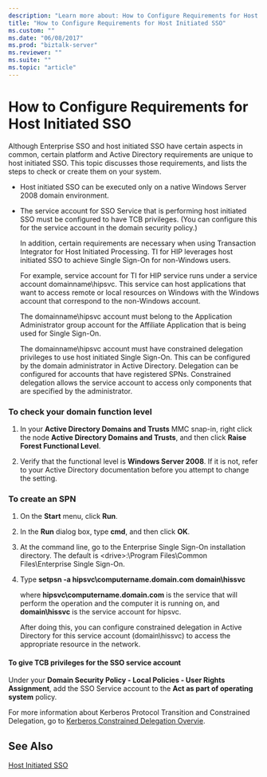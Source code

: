 ```yaml
---
description: "Learn more about: How to Configure Requirements for Host Initiated SSO"
title: "How to Configure Requirements for Host Initiated SSO"
ms.custom: ""
ms.date: "06/08/2017"
ms.prod: "biztalk-server"
ms.reviewer: ""
ms.suite: ""
ms.topic: "article"
---
```

# How to Configure Requirements for Host Initiated SSO
Although Enterprise SSO and host initiated SSO have certain aspects in common, certain platform and Active Directory requirements are unique to host initiated SSO. This topic discusses those requirements, and lists the steps to check or create them on your system.

- Host initiated SSO can be executed only on a native Windows Server 2008 domain environment.

- The service account for SSO Service that is performing host initiated SSO must be configured to have TCB privileges. (You can configure this for the service account in the domain security policy.)

  In addition, certain requirements are necessary when using Transaction Integrator for Host Initiated Processing. TI for HIP leverages host initiated SSO to achieve Single Sign-On for non-Windows users.

  For example, service account for TI for HIP service runs under a service account domainname\hipsvc. This service can host applications that want to access remote or local resources on Windows with the Windows account that correspond to the non-Windows account.

  The domainname\hipsvc account must belong to the Application Administrator group account for the Affiliate Application that is being used for Single Sign-On.

  The domainname\hipsvc account must have constrained delegation privileges to use host initiated Single Sign-On. This can be configured by the domain administrator in Active Directory. Delegation can be configured for accounts that have registered SPNs. Constrained delegation allows the service account to access only components that are specified by the administrator.

### To check your domain function level

1.  In your **Active Directory Domains and Trusts** MMC snap-in, right click the node **Active Directory Domains and Trusts**, and then click **Raise Forest Functional Level**.

2.  Verify that the functional level is **Windows Server 2008**. If it is not, refer to your Active Directory documentation before you attempt to change the setting.

### To create an SPN

1. On the **Start** menu, click **Run**.

2. In the **Run** dialog box, type **cmd**, and then click **OK**.

3. At the command line, go to the Enterprise Single Sign-On installation directory. The default is \<drive\>:\Program Files\Common Files\Enterprise Single Sign-On.

4. Type **setpsn -a hipsvc\computername.domain.com domain\hissvc**

    where **hipsvc\computername.domain.com** is the service that will perform the operation and the computer it is running on, and **domain\hissvc** is the service account for hipsvc.

   After doing this, you can configure constrained delegation in Active Directory for this service account (domain\hissvc) to access the appropriate resource in the network.

#### To give TCB privileges for the SSO service account

Under your **Domain Security Policy - Local Policies - User Rights Assignment**, add the SSO Service account to the **Act as part of operating system** policy.

For more information about Kerberos Protocol Transition and Constrained Delegation, go to [Kerberos Constrained Delegation Overvie](/windows-server/security/kerberos/kerberos-constrained-delegation-overview).

## See Also
 [Host Initiated SSO](../core/host-initiated-sso.md)
